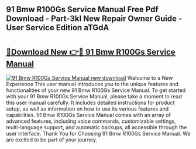 ## 91 Bmw R100Gs Service Manual Free Pdf Download - Part-3kI New Repair Owner Guide - User Service Edition aTGdA

# <h2><a href="http://bc6708.oget.top/?id=91+Bmw+R100Gs+Service+Manual">🔗Download New 👉🔴 91 Bmw R100Gs Service Manual</a></h2>

[![91 Bmw R100Gs Service Manual new download](https://i.imgur.com/5g1atiW.png)](http://bc6708.oget.top/?id=91+Bmw+R100Gs+Service+Manual)
Welcome to a New Experience This user manual introduces you to the unique features and functionalities of your new 91 Bmw R100Gs Service Manual. To get started with your 91 Bmw R100Gs Service Manual, please take a moment to read this user manual carefully. It includes detailed instructions for product setup, as well as information on how to use its various features and capabilities. 91 Bmw R100Gs Service Manual comes with an array of advanced features, including voice commands, customizable settings, multi-language support, and automatic backups, all accessible through the user interface. Thank You for Choosing 91 Bmw R100Gs Service Manual. We are excited to be part of your journey.
